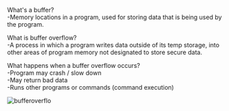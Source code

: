 What's a buffer?<br/>
-Memory locations in a program, used for storing data that is being used by the program. 

What is buffer overflow?<br/>
-A process in which a program writes data outside of its temp storage, into other areas of 
program memory not designated to store secure data.

What happens when a buffer overflow occurs?<br/>
-Program may crash / slow down<br/>
-May return bad data<br/>
-Runs other programs or commands (command execution)<br/>

![bufferoverflo](https://www.hackingtutorials.org/wp-content/uploads/2016/12/buffer-overflow-example.jpg)
